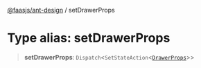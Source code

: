 [@faasjs/ant-design](../README.md) / setDrawerProps

# Type alias: setDrawerProps

> **setDrawerProps**: `Dispatch`\<`SetStateAction`\<[`DrawerProps`](../interfaces/DrawerProps.md)\>\>
